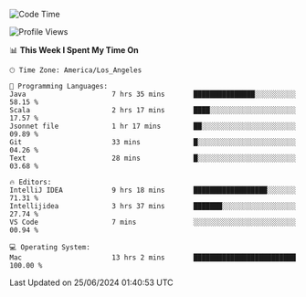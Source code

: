 <!--START_SECTION:waka-->
![Code Time](http://img.shields.io/badge/Code%20Time-1%2C072%20hrs%203%20mins-blue)

![Profile Views](http://img.shields.io/badge/Profile%20Views-0-blue)

📊 **This Week I Spent My Time On** 

```text
🕑︎ Time Zone: America/Los_Angeles

💬 Programming Languages: 
Java                     7 hrs 35 mins       ███████████████░░░░░░░░░░   58.15 % 
Scala                    2 hrs 17 mins       ████░░░░░░░░░░░░░░░░░░░░░   17.57 % 
Jsonnet file             1 hr 17 mins        ██░░░░░░░░░░░░░░░░░░░░░░░   09.89 % 
Git                      33 mins             █░░░░░░░░░░░░░░░░░░░░░░░░   04.26 % 
Text                     28 mins             █░░░░░░░░░░░░░░░░░░░░░░░░   03.68 % 

🔥 Editors: 
IntelliJ IDEA            9 hrs 18 mins       ██████████████████░░░░░░░   71.31 % 
Intellijidea             3 hrs 37 mins       ███████░░░░░░░░░░░░░░░░░░   27.74 % 
VS Code                  7 mins              ░░░░░░░░░░░░░░░░░░░░░░░░░   00.94 % 

💻 Operating System: 
Mac                      13 hrs 2 mins       █████████████████████████   100.00 % 
```


 Last Updated on 25/06/2024 01:40:53 UTC
<!--END_SECTION:waka-->
